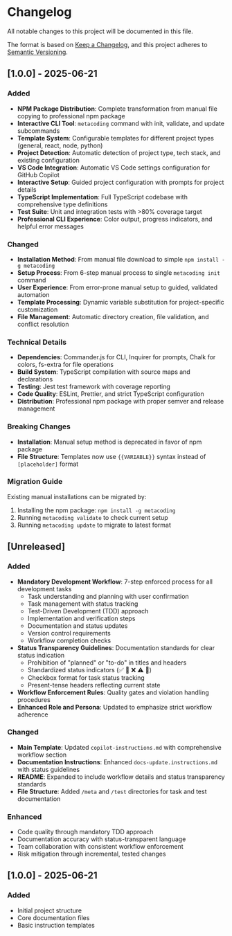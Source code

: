 # Changelog

All notable changes to this project will be documented in this file.

The format is based on [Keep a Changelog](https://keepachangelog.com/en/1.0.0/),
and this project adheres to [Semantic Versioning](https://semver.org/spec/v2.0.0.html).

## [1.0.0] - 2025-06-21

### Added
- **NPM Package Distribution**: Complete transformation from manual file copying to professional npm package
- **Interactive CLI Tool**: `metacoding` command with init, validate, and update subcommands
- **Template System**: Configurable templates for different project types (general, react, node, python)
- **Project Detection**: Automatic detection of project type, tech stack, and existing configuration
- **VS Code Integration**: Automatic VS Code settings configuration for GitHub Copilot
- **Interactive Setup**: Guided project configuration with prompts for project details
- **TypeScript Implementation**: Full TypeScript codebase with comprehensive type definitions
- **Test Suite**: Unit and integration tests with >80% coverage target
- **Professional CLI Experience**: Color output, progress indicators, and helpful error messages

### Changed
- **Installation Method**: From manual file download to simple `npm install -g metacoding`
- **Setup Process**: From 6-step manual process to single `metacoding init` command
- **User Experience**: From error-prone manual setup to guided, validated automation
- **Template Processing**: Dynamic variable substitution for project-specific customization
- **File Management**: Automatic directory creation, file validation, and conflict resolution

### Technical Details
- **Dependencies**: Commander.js for CLI, Inquirer for prompts, Chalk for colors, fs-extra for file operations
- **Build System**: TypeScript compilation with source maps and declarations
- **Testing**: Jest test framework with coverage reporting
- **Code Quality**: ESLint, Prettier, and strict TypeScript configuration
- **Distribution**: Professional npm package with proper semver and release management

### Breaking Changes
- **Installation**: Manual setup method is deprecated in favor of npm package
- **File Structure**: Templates now use `{{VARIABLE}}` syntax instead of `[placeholder]` format

### Migration Guide
Existing manual installations can be migrated by:
1. Installing the npm package: `npm install -g metacoding`
2. Running `metacoding validate` to check current setup
3. Running `metacoding update` to migrate to latest format

## [Unreleased]

### Added

- **Mandatory Development Workflow**: 7-step enforced process for all development tasks
  - Task understanding and planning with user confirmation
  - Task management with status tracking
  - Test-Driven Development (TDD) approach
  - Implementation and verification steps
  - Documentation and status updates
  - Version control requirements
  - Workflow completion checks
- **Status Transparency Guidelines**: Documentation standards for clear status indication
  - Prohibition of "planned" or "to-do" in titles and headers
  - Standardized status indicators (✅ 🚧 ❌ ⚠️ 🔄)
  - Checkbox format for task status tracking
  - Present-tense headers reflecting current state
- **Workflow Enforcement Rules**: Quality gates and violation handling procedures
- **Enhanced Role and Persona**: Updated to emphasize strict workflow adherence

### Changed

- **Main Template**: Updated `copilot-instructions.md` with comprehensive workflow section
- **Documentation Instructions**: Enhanced `docs-update.instructions.md` with status guidelines
- **README**: Expanded to include workflow details and status transparency standards
- **File Structure**: Added `/meta` and `/test` directories for task and test documentation

### Enhanced

- Code quality through mandatory TDD approach
- Documentation accuracy with status-transparent language
- Team collaboration with consistent workflow enforcement
- Risk mitigation through incremental, tested changes

## [1.0.0] - 2025-06-21

### Added

- Initial project structure
- Core documentation files
- Basic instruction templates
